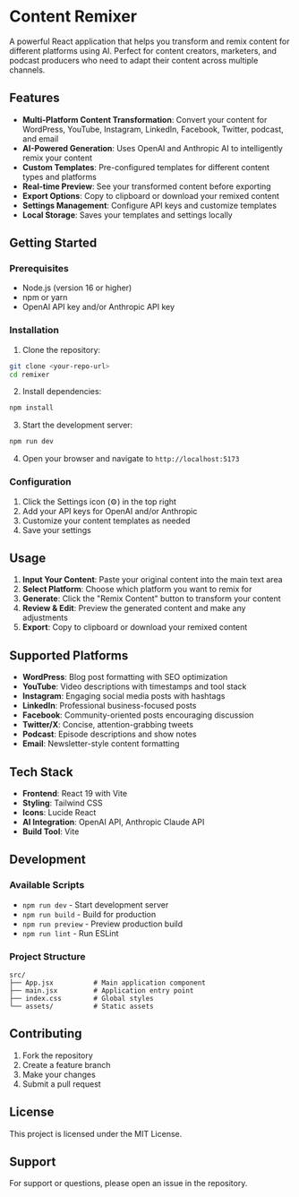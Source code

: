 # Content Remixer

A powerful React application that helps you transform and remix content for different platforms using AI. Perfect for content creators, marketers, and podcast producers who need to adapt their content across multiple channels.

## Features

- **Multi-Platform Content Transformation**: Convert your content for WordPress, YouTube, Instagram, LinkedIn, Facebook, Twitter, podcast, and email
- **AI-Powered Generation**: Uses OpenAI and Anthropic AI to intelligently remix your content
- **Custom Templates**: Pre-configured templates for different content types and platforms
- **Real-time Preview**: See your transformed content before exporting
- **Export Options**: Copy to clipboard or download your remixed content
- **Settings Management**: Configure API keys and customize templates
- **Local Storage**: Saves your templates and settings locally

## Getting Started

### Prerequisites

- Node.js (version 16 or higher)
- npm or yarn
- OpenAI API key and/or Anthropic API key

### Installation

1. Clone the repository:
```bash
git clone <your-repo-url>
cd remixer
```

2. Install dependencies:
```bash
npm install
```

3. Start the development server:
```bash
npm run dev
```

4. Open your browser and navigate to `http://localhost:5173`

### Configuration

1. Click the Settings icon (⚙️) in the top right
2. Add your API keys for OpenAI and/or Anthropic
3. Customize your content templates as needed
4. Save your settings

## Usage

1. **Input Your Content**: Paste your original content into the main text area
2. **Select Platform**: Choose which platform you want to remix for
3. **Generate**: Click the "Remix Content" button to transform your content
4. **Review & Edit**: Preview the generated content and make any adjustments
5. **Export**: Copy to clipboard or download your remixed content

## Supported Platforms

- **WordPress**: Blog post formatting with SEO optimization
- **YouTube**: Video descriptions with timestamps and tool stack
- **Instagram**: Engaging social media posts with hashtags
- **LinkedIn**: Professional business-focused posts
- **Facebook**: Community-oriented posts encouraging discussion
- **Twitter/X**: Concise, attention-grabbing tweets
- **Podcast**: Episode descriptions and show notes
- **Email**: Newsletter-style content formatting

## Tech Stack

- **Frontend**: React 19 with Vite
- **Styling**: Tailwind CSS
- **Icons**: Lucide React
- **AI Integration**: OpenAI API, Anthropic Claude API
- **Build Tool**: Vite

## Development

### Available Scripts

- `npm run dev` - Start development server
- `npm run build` - Build for production
- `npm run preview` - Preview production build
- `npm run lint` - Run ESLint

### Project Structure

```
src/
├── App.jsx          # Main application component
├── main.jsx         # Application entry point
├── index.css        # Global styles
└── assets/          # Static assets
```

## Contributing

1. Fork the repository
2. Create a feature branch
3. Make your changes
4. Submit a pull request

## License

This project is licensed under the MIT License.

## Support

For support or questions, please open an issue in the repository.
